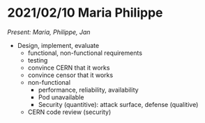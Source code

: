 # 2021/02/10 Maria Philippe

*Present: Maria, Philippe, Jan*

* Design, implement, evaluate
  * functional, non-functional requirements
  * testing
  * convince CERN that it works
  * convince censor that it works
  * non-functional
    * performance, reliability, availability
    * Pod unavailable
    * Security (quantitive): attack surface, defense (qualitive)
  * CERN code review (security)

